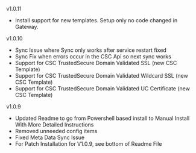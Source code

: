 v1.0.11
- Install support for new templates.  Setup only no code changed in Gateway.

v1.0.10
- Sync Issue where Sync only works after service restart fixed
- Sync Fix when errors occur in the CSC Api so next sync works
- Support for CSC TrustedSecure Domain Validated SSL (new CSC Template)
- Support for CSC TrustedSecure Domain Validated Wildcard SSL (new CSC Template)
- Support for CSC TrustedSecure Domain Validated UC Certificate (new CSC Template)

v1.0.9
- Updated Readme to go from Powershell based install to Manual Install With More Detailed Instructions
- Removed unneeded config items
- Fixed Meta Data Sync Issue
- For Patch Installation for V1.0.9, see bottom of Readme File

